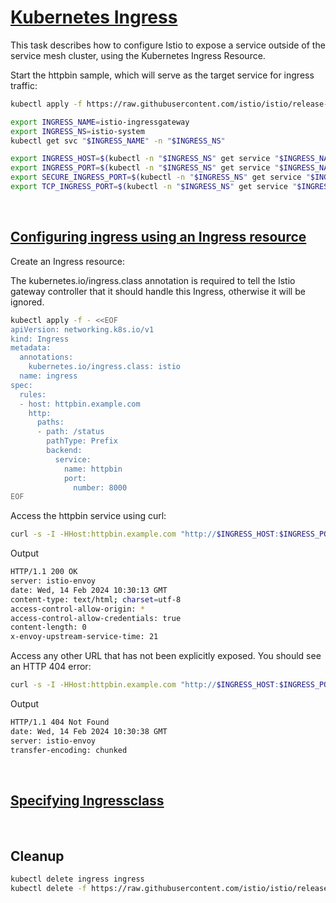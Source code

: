 # [Kubernetes Ingress](https://istio.io/latest/docs/tasks/traffic-management/ingress/kubernetes-ingress/)

This task describes how to configure Istio to expose a service outside of the service mesh cluster, using the Kubernetes Ingress Resource.

Start the httpbin sample, which will serve as the target service for ingress traffic:

```bash
kubectl apply -f https://raw.githubusercontent.com/istio/istio/release-1.20/samples/httpbin/httpbin.yaml
```

```bash
export INGRESS_NAME=istio-ingressgateway                                                                                      
export INGRESS_NS=istio-system    
kubectl get svc "$INGRESS_NAME" -n "$INGRESS_NS"
```

```bash
export INGRESS_HOST=$(kubectl -n "$INGRESS_NS" get service "$INGRESS_NAME" -o jsonpath='{.status.loadBalancer.ingress[0].ip}')
export INGRESS_PORT=$(kubectl -n "$INGRESS_NS" get service "$INGRESS_NAME" -o jsonpath='{.spec.ports[?(@.name=="http2")].port}')
export SECURE_INGRESS_PORT=$(kubectl -n "$INGRESS_NS" get service "$INGRESS_NAME" -o jsonpath='{.spec.ports[?(@.name=="https")].port}')
export TCP_INGRESS_PORT=$(kubectl -n "$INGRESS_NS" get service "$INGRESS_NAME" -o jsonpath='{.spec.ports[?(@.name=="tcp")].port}')
```

<br>

## [Configuring ingress using an Ingress resource](https://istio.io/latest/docs/tasks/traffic-management/ingress/kubernetes-ingress/#configuring-ingress-using-an-ingress-resource)

Create an Ingress resource:

The kubernetes.io/ingress.class annotation is required to tell the Istio gateway controller that it should handle this Ingress, otherwise it will be ignored.

```bash
kubectl apply -f - <<EOF
apiVersion: networking.k8s.io/v1
kind: Ingress
metadata:
  annotations:
    kubernetes.io/ingress.class: istio
  name: ingress
spec:
  rules:
  - host: httpbin.example.com
    http:
      paths:
      - path: /status
        pathType: Prefix
        backend:
          service:
            name: httpbin
            port:
              number: 8000
EOF

```

Access the httpbin service using curl:

```bash
curl -s -I -HHost:httpbin.example.com "http://$INGRESS_HOST:$INGRESS_PORT/status/200"

```

Output

```bash
HTTP/1.1 200 OK
server: istio-envoy
date: Wed, 14 Feb 2024 10:30:13 GMT
content-type: text/html; charset=utf-8
access-control-allow-origin: *
access-control-allow-credentials: true
content-length: 0
x-envoy-upstream-service-time: 21
```

Access any other URL that has not been explicitly exposed. You should see an HTTP 404 error:

```bash
curl -s -I -HHost:httpbin.example.com "http://$INGRESS_HOST:$INGRESS_PORT/headers"
```

Output

```bash
HTTP/1.1 404 Not Found
date: Wed, 14 Feb 2024 10:30:38 GMT
server: istio-envoy
transfer-encoding: chunked
```

<br>

## [Specifying Ingressclass](https://istio.io/latest/docs/tasks/traffic-management/ingress/kubernetes-ingress/#specifying-ingressclass)

<br>

## Cleanup

```bash
kubectl delete ingress ingress
kubectl delete -f https://raw.githubusercontent.com/istio/istio/release-1.20/samples/httpbin/httpbin.yaml
```
